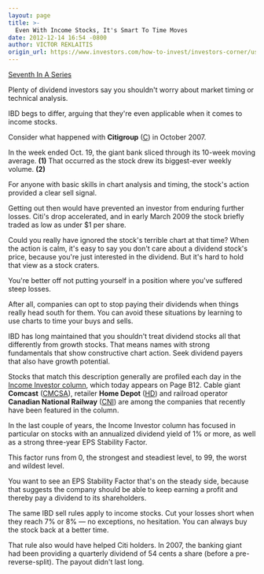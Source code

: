 ```yaml
---
layout: page
title: >-
  Even With Income Stocks, It's Smart To Time Moves
date: 2012-12-14 16:54 -0800
author: VICTOR REKLAITIS
origin_url: https://www.investors.com/how-to-invest/investors-corner/use-technical-analysis-with-income-stocks/
---
```


[Seventh In A Series](http://news.investors.com/special-report/635805-you-can-time-the-market.aspx)

Plenty of dividend investors say you shouldn't worry about market timing or technical analysis.

IBD begs to differ, arguing that they're even applicable when it comes to income stocks.

Consider what happened with **Citigroup** ([C](https://research.investors.com/quote.aspx?symbol=C)) in October 2007.

In the week ended Oct. 19, the giant bank sliced through its 10-week moving average. **(1)** That occurred as the stock drew its biggest-ever weekly volume. **(2)**

For anyone with basic skills in chart analysis and timing, the stock's action provided a clear sell signal.

Getting out then would have prevented an investor from enduring further losses. Citi's drop accelerated, and in early March 2009 the stock briefly traded as low as under \$1 per share.

Could you really have ignored the stock's terrible chart at that time? When the action is calm, it's easy to say you don't care about a dividend stock's price, because you're just interested in the dividend. But it's hard to hold that view as a stock craters.

You're better off not putting yourself in a position where you've suffered steep losses.

After all, companies can opt to stop paying their dividends when things really head south for them. You can avoid these situations by learning to use charts to time your buys and sells.

IBD has long maintained that you shouldn't treat dividend stocks all that differently from growth stocks. That means names with strong fundamentals that show constructive chart action. Seek dividend payers that also have growth potential.

Stocks that match this description generally are profiled each day in the [Income Investor column](https://www.investors.com/search/searchresults.aspx?ntt=The+Income+Investor), which today appears on Page B12. Cable giant **Comcast** ([CMCSA](https://research.investors.com/quote.aspx?symbol=CMCSA)), retailer **Home Depot** ([HD](https://research.investors.com/quote.aspx?symbol=HD)) and railroad operator **Canadian National Railway** ([CNI](https://research.investors.com/quote.aspx?symbol=CNI)) are among the companies that recently have been featured in the column.

In the last couple of years, the Income Investor column has focused in particular on stocks with an annualized dividend yield of 1% or more, as well as a strong three-year EPS Stability Factor.

This factor runs from 0, the strongest and steadiest level, to 99, the worst and wildest level.

You want to see an EPS Stability Factor that's on the steady side, because that suggests the company should be able to keep earning a profit and thereby pay a dividend to its shareholders.

The same IBD sell rules apply to income stocks. Cut your losses short when they reach 7% or 8% — no exceptions, no hesitation. You can always buy the stock back at a better time.

That rule also would have helped Citi holders. In 2007, the banking giant had been providing a quarterly dividend of 54 cents a share (before a pre-reverse-split). The payout didn't last long.
